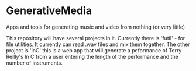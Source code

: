 # GenerativeMedia
Apps and tools for generating music and video from nothing (or very little)

This repository will have several projects in it. Currently there is 'futil' - for file utilities. It currently can read .wav files
and mix them together. The other project is 'inC' this is a web app that will generate a peformance of Terry Reilly's In C from a 
user entering the length of the performance and the number of instruments.
